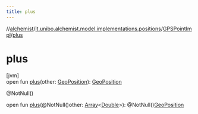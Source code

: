 ```yaml
---
title: plus
---
```

//[alchemist](../../../index.html)/[it.unibo.alchemist.model.implementations.positions](../index.html)/[GPSPointImpl](index.html)/[plus](plus.html)



# plus



[jvm]\
open fun [plus](plus.html)(other: [GeoPosition](../../it.unibo.alchemist.model.interfaces/-geo-position/index.html)): [GeoPosition](../../it.unibo.alchemist.model.interfaces/-geo-position/index.html)





@NotNull()



open fun [plus](plus.html)(@NotNull()other: [Array](https://kotlinlang.org/api/latest/jvm/stdlib/kotlin/-array/index.html)<[Double](https://kotlinlang.org/api/latest/jvm/stdlib/kotlin/-double/index.html)>): @NotNull()[GeoPosition](../../it.unibo.alchemist.model.interfaces/-geo-position/index.html)





